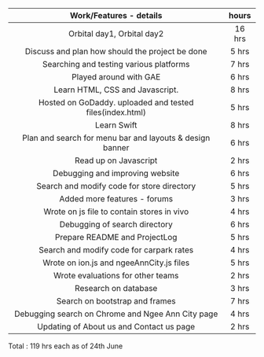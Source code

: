 | Work/Features - details                                  | hours  |
|:--------------------------------------------------------:| :-----:|
|Orbital day1, Orbital day2                                | 16 hrs |
|Discuss and plan how should the project be done           | 5 hrs  |
|Searching and testing various platforms                   | 7 hrs  |
|Played around with GAE                                    | 6 hrs  |
|Learn HTML, CSS and Javascript.                           | 8 hrs  |
|Hosted on GoDaddy. uploaded and tested files(index.html)  | 5 hrs  | 
|Learn Swift                                               | 8 hrs  | 
|Plan and search for menu bar and layouts & design banner  | 6 hrs  |
|Read up on Javascript                                     | 2 hrs  |
|Debugging and improving website                           | 6 hrs  | 
|Search and modify code for store directory                | 5 hrs  | 
|Added more features - forums                              | 3 hrs  |
|Wrote on js file to contain stores in vivo                | 4 hrs  | 
|Debugging of search directory                             | 6 hrs  |
|Prepare README and ProjectLog                             | 5 hrs  | 
|Search and modify code for carpark rates                  | 4 hrs  |
|Wrote on ion.js and ngeeAnnCity.js files                  | 5 hrs  |
|Wrote evaluations for other teams                         | 2 hrs  |
|Research on database                                      | 3 hrs  |
|Search on bootstrap and frames                            | 7 hrs  |
|Debugging search on Chrome and Ngee Ann City page         | 4 hrs  | 
|Updating of About us and Contact us page                  | 2 hrs  |

Total : 119 hrs each as of 24th June
